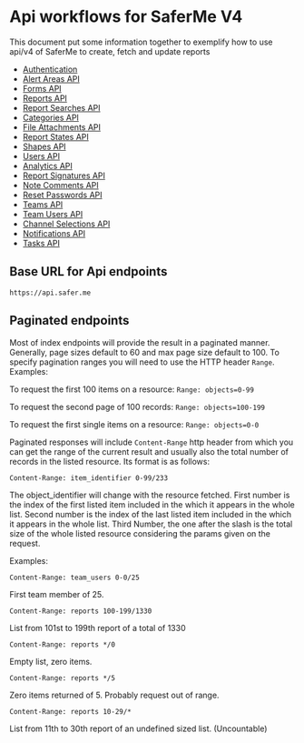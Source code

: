 # Api workflows for SaferMe V4
This document put some information together to exemplify how to use api/v4 of
SaferMe to create, fetch and update reports

- [Authentication](authentication.md)
- [Alert Areas API](alert_areas.md)
- [Forms API](forms.md)
- [Reports API](reports.md)
- [Report Searches API](report_searches.md)
- [Categories API](categories.md)
- [File Attachments API](file_attachments.md)
- [Report States API](report_states.md)
- [Shapes API](shapes.md)
- [Users API](users.md)
- [Analytics API](analytics.md)
- [Report Signatures API](report_signatures.md)
- [Note Comments API](note_comments.md)
- [Reset Passwords API](reset_passwords.md)
- [Teams API](teams.md)
- [Team Users API](team_users.md)
- [Channel Selections API](channel_selections.md)
- [Notifications API](notifications.md)
- [Tasks API](tasks.md)

## Base URL for Api endpoints

```
https://api.safer.me
```

## Paginated endpoints

Most of index endpoints will provide the result in a paginated manner. Generally,
page sizes default to 60 and max page size default to 100. To specify pagination
ranges you will need to use the HTTP header `Range`.
Examples:

To request the first 100 items on a resource:
`Range: objects=0-99`

To request the second page of 100 records:
`Range: objects=100-199`

To request the first single items on a resource:
`Range: objects=0-0`

Paginated responses will include `Content-Range` http header from which you can
get the range of the current result and usually also the total number of records
in the listed resource. Its format is as follows:

```
Content-Range: item_identifier 0-99/233
```
The object_identifier will change with the resource fetched. First number is the
index of the first listed item included in the which it appears in the whole list.
Second number is the index of the last listed item included in the which it appears in the whole list. Third Number, the one after the slash is the total size
of the whole listed resource considering the params given on the request.

Examples:

```
Content-Range: team_users 0-0/25
```
First team member of 25.

```
Content-Range: reports 100-199/1330
```
List from 101st to 199th report of a total of 1330

```
Content-Range: reports */0
```
Empty list, zero items.

```
Content-Range: reports */5
```
Zero items returned of 5. Probably request out of range.

```
Content-Range: reports 10-29/*
```
List from 11th to 30th report of an undefined sized list. (Uncountable)
